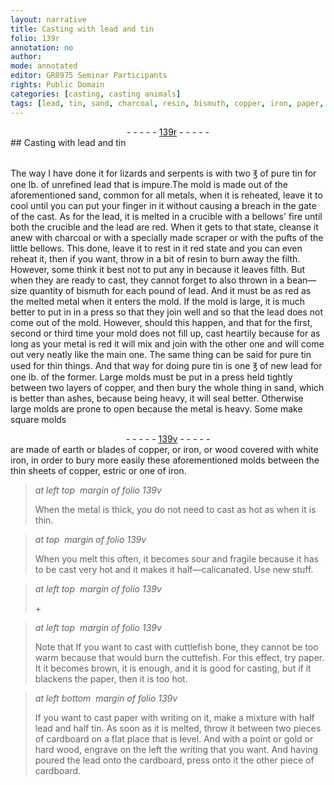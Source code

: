 ```yaml
---
layout: narrative
title: Casting with lead and tin
folio: 139r
annotation: no
author:
mode: annotated
editor: GR8975 Seminar Participants
rights: Public Domain
categories: [casting, casting animals]
tags: [lead, tin, sand, charcoal, resin, bismuth, copper, iron, paper, cardboard, gold, hard wood]
---
```


 <div class="folio" align="center">- - - - - <a href="http://gallica.bnf.fr/ark:/12148/btv1b10500001g/f283.image" target="_blank">139r</a> - - - - - </div> 
## Casting with <span class="material">lead</span> and <span class="material">tin</span>

  <span class="activity"></span> <span class="activity"></span>  
  The way I have done it  for <span class="animal">lizards</span> and <span class="animal">serpents</span> is with two <span class="unit">℥</span> of pure <span class="material">tin</span> for one <span class="unit">lb</span>. of unrefined <span class="material">lead</span> that is impure.The mold is made out of the aforementioned <span class="material">sand</span>, common for all metals, when it is reheated, leave it to cool until you can put your finger in it without causing a breach in the gate of the cast. As for the <span class="material">lead</span>, it is melted in a <span class="tool">crucible</span> with a bellows' fire until both the <span class="tool">crucible</span> and the <span class="material">lead</span> are red. When it gets to that state, cleanse it anew with <span class="material">charcoal</span> or with a specially made <span class="tool">scraper</span> or with the pufts of the little bellows. This done, leave it to rest in it red state and you can even reheat it, then if you want, throw in a bit of <span class="material">resin</span> to burn away the filth. However, some think it best not to put any in because it leaves filth. But when they are ready to cast, they cannot forget to also thrown in a bean—size quantity of <span class="material">bismuth</span> for each pound of <span class="material">lead</span>. And it must be as red as the melted metal when it enters the mold. If the mold is large, it is much better to put in in a <span class="tool">press</span> so that they join well and so that the <span class="material">lead</span> does not come out of the mold. However, should this happen, and that for the first, second or third time your mold does not fill up, cast heartily because for as long as your metal is red it will mix and join with the other one and will come out very neatly like the main one. The same thing can be said for pure <span class="material">tin</span> used for thin things. And that way for doing pure <span class="material">tin</span> is one <span class="unit">℥</span> of new <span class="material">lead</span> for one <span class="unit">lb</span>. of the former. Large molds must be put in a press held tightly between two <span class="tool">layers of copper</span>, and then bury the whole thing in <span class="material">sand</span>, which is better than ashes, because being heavy, it will seal better. Otherwise large molds are prone to open because the metal is heavy. Some make square molds 
  <div class="folio" align="center">- - - - - <a href="http://gallica.bnf.fr/ark:/12148/btv1b10500001g/f284.image" target="_blank">139v</a> - - - - - </div> 
are made of earth or blades of <span class="material">copper</span>, or <span class="material">iron</span>, or wood covered with white iron, in order to bury more easily these aforementioned molds between the thin <span class="tool">sheets of copper, estric or one of iron</span>. 
   
> *at left top  margin of folio 139v*
> 
>  When the metal is thick, you do not need to cast as hot as when it is thin. 
  
> *at top  margin of folio 139v*
> 
>  When you melt this often, it becomes sour and fragile because it has to be cast very hot and it makes it half—calicanated. Use new stuff. 
   
> *at left top  margin of folio 139v*
> 
> \+ 
 
> *at left top  margin of folio 139v*
> 
>  Note that If you want to cast with cuttlefish bone, they cannot be too warm because that would burn the cuttefish. For this effect, try <span class="material">paper</span>. It it becomes brown, it is enough, and it is good for casting, but if it blackens the <span class="material">paper</span>, then it is too hot.
 
> *at left bottom  margin of folio 139v*
> 
>  If you want to cast <span class="material">paper</span> with writing on it, make a mixture with half <span class="material">lead</span> and half <span class="material">tin</span>. As soon as it is melted, throw it between two pieces of <span class="material">cardboard</span> on a flat place that is level. And with a point or <span class="material">gold</span> or <span class="material">hard wood</span>, engrave on the left the writing that you want. And having poured the <span class="material">lead</span> onto the <span class="material">cardboard</span>, press onto it the other piece of <span class="material">cardboard</span>.
  